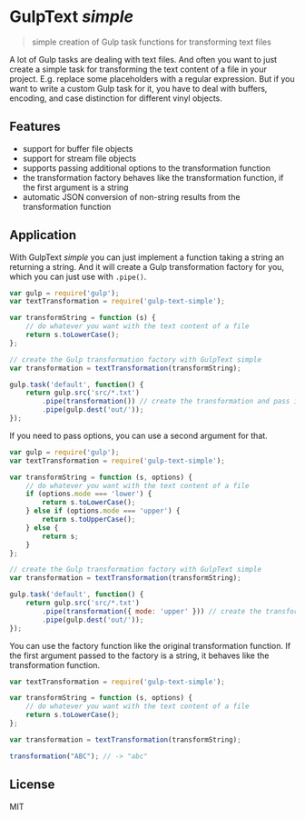 GulpText _simple_
=================

> simple creation of Gulp task functions for transforming text files

A lot of Gulp tasks are dealing with text files.
And often you want to just create a simple task for transforming the text content of a file in your project.
E.g. replace some placeholders with a regular expression.
But if you want to write a custom Gulp task for it, you have to deal with buffers, encoding, and case distinction for different vinyl objects.

Features
--------

* support for buffer file objects
* support for stream file objects
* supports passing additional options to the transformation function
* the transformation factory behaves like the transformation function,
  if the first argument is a string
* automatic JSON conversion of non-string results from the transformation function 

Application
-----------

With GulpText _simple_ you can just implement a function taking a string an returning a string. And it will create a Gulp transformation factory for you, which you can just use with `.pipe()`.

~~~ js
var gulp = require('gulp');
var textTransformation = require('gulp-text-simple');

var transformString = function (s) {
    // do whatever you want with the text content of a file
    return s.toLowerCase();
};

// create the Gulp transformation factory with GulpText simple
var transformation = textTransformation(transformString);

gulp.task('default', function() {
    return gulp.src('src/*.txt')
        .pipe(transformation()) // create the transformation and pass it to Gulp
        .pipe(gulp.dest('out/'));
});
~~~

If you need to pass options, you can use a second argument for that.

~~~ js
var gulp = require('gulp');
var textTransformation = require('gulp-text-simple');

var transformString = function (s, options) {
    // do whatever you want with the text content of a file
    if (options.mode === 'lower') {
        return s.toLowerCase();
    } else if (options.mode === 'upper') {
        return s.toUpperCase();
    } else {
        return s;
    }
};

// create the Gulp transformation factory with GulpText simple
var transformation = textTransformation(transformString);

gulp.task('default', function() {
    return gulp.src('src/*.txt')
        .pipe(transformation({ mode: 'upper' })) // create the transformation and pass it to Gulp
        .pipe(gulp.dest('out/'));
});
~~~

You can use the factory function like the original transformation function.
If the first argument passed to the factory is a string, it behaves like the
transformation function.

~~~ js
var textTransformation = require('gulp-text-simple');

var transformString = function (s, options) {
    // do whatever you want with the text content of a file
    return s.toLowerCase();
};

var transformation = textTransformation(transformString);

transformation("ABC"); // -> "abc"
~~~

License
-------

MIT
